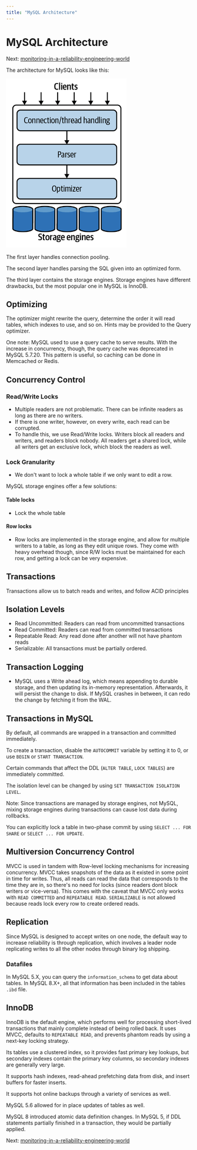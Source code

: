 ```yaml
---
title: "MySQL Architecture"
---
```


# MySQL Architecture

Next: [monitoring-in-a-reliability-engineering-world](monitoring-in-a-reliability-engineering-world.md)

The architecture for MySQL looks like this:

![](./logical-architecture.png)

The first layer handles connection pooling.

The second layer handles parsing the SQL given into an optimized form.

The third layer contains the storage engines. Storage engines have
different drawbacks, but the most popular one in MySQL is InnoDB.

## Optimizing

The optimizer might rewrite the query, determine the order it will read
tables, which indexes to use, and so on. Hints may be provided to the
Query optimizer.

One note: MySQL used to use a query cache to serve results. With the
increase in concurrency, though, the query cache was deprecated in MySQL
5.7.20. This pattern is useful, so caching can be done in Memcached or
Redis.

## Concurrency Control

### Read/Write Locks

- Multiple readers are not problematic. There can be infinite readers as
  long as there are no writers.
- If there is one writer, however, on every write, each read can be
  corrupted.
- To handle this, we use Read/Write locks. Writers block all readers and
  writers, and readers block nobody. All readers get a shared lock,
  while all writers get an exclusive lock, which block the readers as
  well.

### Lock Granularity

- We don't want to lock a whole table if we only want to edit a row.

MySQL storage engines offer a few solutions:

#### Table locks

- Lock the whole table

#### Row locks

- Row locks are implemented in the storage engine, and allow for
  multiple writers to a table, as long as they edit unique rows. They
  come with heavy overhead though, since R/W locks must be maintained
  for each row, and getting a lock can be very expensive.

## Transactions

Transactions allow us to batch reads and writes, and follow ACID
principles

## Isolation Levels

- Read Uncommitted: Readers can read from uncommitted transactions
- Read Committed: Readers can read from committed transactions
- Repeatable Read: Any read done after another will not have phantom
  reads
- Serializable: All transactions must be partially ordered.

## Transaction Logging

- MySQL uses a Write ahead log, which means appending to durable
  storage, and then updating its in-memory representation. Afterwards,
  it will persist the change to disk. If MySQL crashes in between, it
  can redo the change by fetching it from the WAL.

## Transactions in MySQL

By default, all commands are wrapped in a transaction and committed
immediately.

To create a transaction, disable the `AUTOCOMMIT` variable by setting it
to 0, or use `BEGIN` or `START TRANSACTION`.

Certain commands that affect the DDL (`ALTER TABLE`, `LOCK TABLES`)
are immediately committed.

The isolation level can be changed by using `SET TRANSACTION ISOLATION LEVEL`.

Note: Since transactions are managed by storage engines, not MySQL,
mixing storage engines during transactions can cause lost data during
rollbacks.

You can explicitly lock a table in two-phase commit by using `SELECT ... FOR SHARE` or `SELECT ... FOR UPDATE`.

## Multiversion Concurrency Control

MVCC is used in tandem with Row-level locking mechanisms for increasing
concurrency. MVCC takes snapshots of the data as it existed in some
point in time for writes. Thus, all reads can read the data that
corresponds to the time they are in, so there's no need for locks (since
readers dont block writers or vice-versa). This comes with the caveat
that MVCC only works with `READ COMMITTED` and `REPEATABLE READ`.
`SERIALIZABLE` is not allowed because reads lock every row to create
ordered reads.

## Replication

Since MySQL is designed to accept writes on one node, the default way to
increase reliability is through replication, which involves a leader
node replicating writes to all the other nodes through binary log
shipping.

### Datafiles

In MySQL 5.X, you can query the `information_schema` to get data about
tables. In MySQL 8.X+, all that information has been included in the
tables `.ibd` file.

## InnoDB

InnoDB is the default engine, which performs well for processing
short-lived transactions that mainly complete instead of being rolled
back. It uses MVCC, defaults to `REPEATABLE READ`, and prevents phantom
reads by using a next-key locking strategy.

Its tables use a clustered index, so it provides fast primary key
lookups, but secondary indexes contain the primary key columns, so
secondary indexes are generally very large.

It supports hash indexes, read-ahead prefetching data from disk, and
insert buffers for faster inserts.

It supports hot online backups through a variety of services as well.

MySQL 5.6 allowed for in place updates of tables as well.

MySQL 8 introduced atomic data definition changes. In MySQL 5, if DDL
statements partially finished in a transaction, they would be partially
applied.

Next: [monitoring-in-a-reliability-engineering-world](monitoring-in-a-reliability-engineering-world.md)
